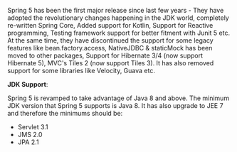 
Spring 5 has been the first major release since last few years - They have adopted the revolutionary changes happening in the JDK world, completely re-written Spring Core, Added support for Kotlin, Support for Reactive programming, Testing framework support for better fitment with Junit 5 etc. At the same time, they have discontinued the support for some legacy features like bean.factory.access, NativeJDBC & staticMock has been moved to other packages, Support for Hibernate 3/4 (now support Hibernate 5), MVC's Tiles 2 (now support Tiles 3). It has also removed support for some libraries like Velocity, Guava etc.



**JDK Support**:

Spring 5 is revamped to take advantage of Java 8 and above. The minimum JDK version that Spring 5 supports is Java 8. It has also upgrade to JEE 7 and therefore the minimums should be:
* Servlet 3.1
* JMS 2.0
* JPA 2.1
